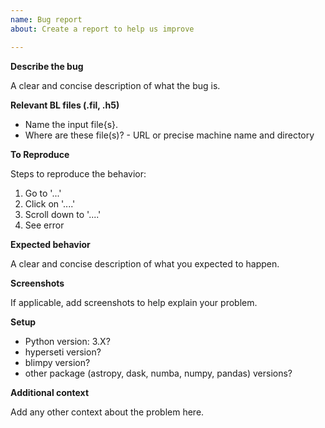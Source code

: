 ```yaml
---
name: Bug report
about: Create a report to help us improve

---
```


**Describe the bug**

A clear and concise description of what the bug is.

**Relevant BL files (.fil, .h5)**

* Name the input file{s}.
* Where are these file(s)? - URL or precise machine name and directory

**To Reproduce**

Steps to reproduce the behavior:
1. Go to '...'
2. Click on '....'
3. Scroll down to '....'
4. See error

**Expected behavior**

A clear and concise description of what you expected to happen.

**Screenshots**

If applicable, add screenshots to help explain your problem.

**Setup**

 - Python version: 3.X?
 - hyperseti version?
 - blimpy version?
 - other package (astropy, dask, numba, numpy, pandas) versions?

**Additional context**

Add any other context about the problem here.
